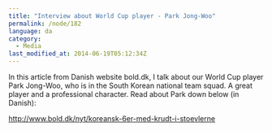```yaml
---
title: "Interview about World Cup player - Park Jong-Woo"
permalink: /node/182
language: da
category:
  - Media
last_modified_at: 2014-06-19T05:12:34Z
---
```


In this article from Danish website bold.dk, I talk about our World Cup player Park Jong-Woo, who is in the South Korean national team squad. A great player and a professional character. Read about Park down below (in Danish):

<http://www.bold.dk/nyt/koreansk-6er-med-krudt-i-stoevlerne>
